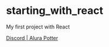 # starting_with_react
My first project with React

[Discord | Alura Potter](https://starting-with-react-murex.vercel.app/)
